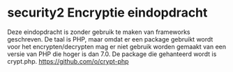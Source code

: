 # security2 Encryptie eindopdracht

Deze eindopdracht is zonder gebruik te maken van frameworks geschreven. De taal is PHP, maar omdat er een package gebruikt wordt voor het encrypten/decrypten mag er niet gebruik worden gemaakt van een versie van PHP die hoger is dan 7.0. De package die gehanteerd wordt is crypt.php. https://github.com/o/crypt-php

